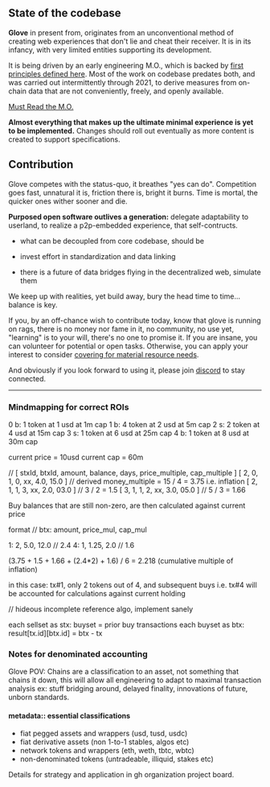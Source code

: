 
## State of the codebase

**Glove** in present from, originates from an unconventional method of creating web experiences that don't lie and cheat their receiver. It is in its infancy, with very limited entities supporting its development.

It is being driven by an early engineering M.O., which is backed by [first principles defined here](https://pint.network/t/pint-network-genesis/). Most of the work on codebase predates both, and was carried out intermittently through 2021, to derive measures from on-chain data that are not conveniently, freely, and openly available.

[Must Read the M.O.](https://pint.network/t/first-invention-mo/)

**Almost everything that makes up the ultimate minimal experience is yet to be implemented.** Changes should roll out eventually as more content is created to support specifications.


## Contribution

Glove competes with the status-quo, it breathes "yes can do". Competition goes fast, unnatural it is, friction there is, bright it burns. Time is mortal, the quicker ones wither sooner and die.

**Purposed open software outlives a generation:** delegate adaptability to userland, to realize a p2p-embedded experience, that self-contructs.

- what can be decoupled from core codebase, should be

- invest effort in standardization and data linking

- there is a future of data bridges flying in the decentralized web, simulate them

We keep up with realities, yet build away, bury the head time to time... balance is key.

If you, by an off-chance wish to contribute today, know that glove is running on rags, there is no money nor fame in it, no community, no use yet, "learning" is to your will, there's no one to promise it. If you are insane, you can volunteer for potential or open tasks. Otherwise, you can apply your interest to consider [covering for material resource needs](https://glove.fyi/manifest/).

And obviously if you look forward to using it, please join [discord](https://discord.gg/MdmM2WFH) to stay connected.


----

### Mindmapping for correct ROIs

0 b: 1 token at 1 usd at 1m cap
1 b: 4 token at 2 usd at 5m cap
2 s: 2 token at 4 usd at 15m cap
3 s: 1 token at 6 usd at 25m cap
4 b: 1 token at 8 usd at 30m cap

current price = 10usd
current cap = 60m


// [ stxId, btxId, amount, balance, days, price_multiple, cap_multiple ]
[ 2, 0, 1, 0, xx, 4.0, 15.0  ] // derived money_multiple = 15 / 4 = 3.75 i.e. inflation
[ 2, 1, 1, 3, xx, 2.0, 03.0 ] // 3 / 2 = 1.5
[ 3, 1, 1, 2, xx, 3.0, 05.0 ] // 5 / 3 = 1.66

Buy balances that are still non-zero, are then calculated against current price

format // btx: amount, price_mul, cap_mul

1: 2, 5.0, 12.0 // 2.4
4: 1, 1.25, 2.0 // 1.6

(3.75 + 1.5 + 1.66 + (2.4*2) + 1.6) / 6 = 2.218 (cumulative multiple of inflation)

in this case: tx#1, only 2 tokens out of 4, and subsequent buys i.e. tx#4 will be accounted for calculations against current holding

// hideous incomplete reference algo, implement sanely

each sellset as stx:
    buyset = prior buy transactions
    each buyset as btx:
        result[tx.id][btx.id] = btx - tx


### Notes for denominated accounting

Glove POV: Chains are a classification to an asset, not something that chains it down, this will allow all engineering to adapt to maximal transaction analysis ex: stuff bridging around, delayed finality, innovations of future, unborn standards.

#### metadata:: essential classifications

- fiat pegged assets and wrappers (usd, tusd, usdc)
- fiat derivative assets (non 1-to-1 stables, algos etc)
- network tokens and wrappers (eth, weth, tbtc, wbtc)
- non-denominated tokens (untradeable, illiquid, stakes etc)

Details for strategy and application in gh organization project board.